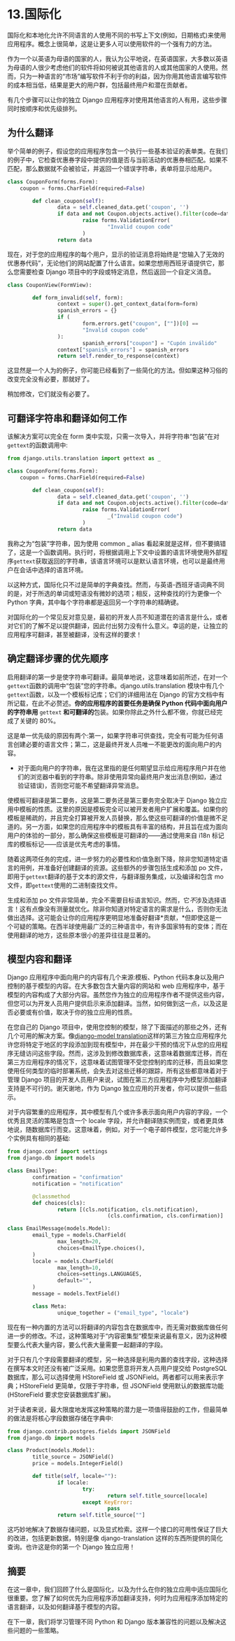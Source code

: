 # 13.国际化

国际化和本地化允许不同语言的人使用不同的书写上下文(例如，日期格式)来使用应用程序。概念上很简单，这是让更多人可以使用软件的一个强有力的方法。

作为一个以英语为母语的国家的人，我认为公平地说，在英语国家，大多数以英语为母语的人很少考虑他们的软件将如何被说其他语言的人或其他国家的人使用。然而，只为一种语言的“市场”编写软件不利于你的利益，因为你用其他语言编写软件的成本相当低，结果是更大的用户群，包括最终用户和潜在贡献者。

有几个步骤可以让你的独立 Django 应用程序对使用其他语言的人有用，这些步骤同时按顺序和优先级排列。

## 为什么翻译

举个简单的例子，假设您的应用程序包含一个执行一些基本验证的表单类。在我们的例子中，它检查优惠券字段中提供的值是否与当前活动的优惠券相匹配。如果不匹配，那么数据就不会被验证，并返回一个错误字符串，表单将显示给用户。

```py
class CouponForm(forms.Form):
    coupon = forms.CharField(required=False)

        def clean_coupon(self):
                data = self.cleaned_data.get('coupon', '')
                if data and not Coupon.objects.active().filter(code=data).exists():
                        raise forms.ValidationError(
                                "Invalid coupon code"
                        )
                return data

```

现在，对于您的应用程序的每个用户，显示的验证消息将始终是“您输入了无效的优惠券代码”，无论他们的网站配置了什么语言。如果您想用西班牙语提供它，那么您需要检查 Django 项目中的字段或特定消息，然后返回一个自定义消息。

```py
class CouponView(FormView):

        def form_invalid(self, form):
                context = super().get_context_data(form=form)
                spanish_errors = {}
                if (
                        form.errors.get("coupon", [""])[0] ==
                        "Invalid coupon code"
                ):
                        spanish_errors["coupon"] = "Cupón inválido"
                context["spanish_errors"] = spanish_errors
                return self.render_to_response(context)

```

这显然是一个人为的例子，你可能已经看到了一些简化的方法。但如果这种习俗的改变完全没有必要，那就好了。

稍加修改，它们就没有必要了。

## 可翻译字符串和翻译如何工作

该解决方案可以完全在 form 类中实现，只需一次导入，并将字符串“包装”在对`gettext`的函数调用中:

```py
from django.utils.translation import gettext as _

class CouponForm(forms.Form):
    coupon = forms.CharField(required=False)

        def clean_coupon(self):
                data = self.cleaned_data.get('coupon', '')
                if data and not Coupon.objects.active().filter(code=data).exists():
                        raise forms.ValidationError(
                                _("Invalid coupon code")
                        )
                return data

```

我称之为“包装”字符串，因为使用 common _ alias 看起来就是这样，但不要搞错了，这是一个函数调用。执行时，将根据调用上下文中设置的语言环境使用外部程序`gettext`获取返回的字符串，该语言环境可以是默认语言环境，也可以是最终用户在会话中选择的语言环境。

以这种方式，国际化只不过是简单的字典查找。然而，与英语-西班牙语词典不同的是，对于所选的单词或短语没有微妙的选项；相反，这种查找的行为更像一个 Python 字典，其中每个字符串都是返回另一个字符串的精确键。

对国际化的一个常见反对意见是，最初的开发人员不知道潜在的语言是什么，或者对它们的了解不足以提供翻译，因此付出努力没有什么意义。幸运的是，让独立的应用程序可翻译，甚至被翻译，没有这样的要求！

## 确定翻译步骤的优先顺序

启用翻译的第一步是使字符串可翻译。最简单地说，这意味着如前所述，在对一个`gettext`函数的调用中“包装”您的字符串。django.utils.translation 模块中有几个`gettext`函数，以及一个模板标记库；它们的详细用法在 Django 的官方文档中有所记载，在此不必赘述。**你的应用程序的首要任务是确保 Python 代码中面向用户的字符串用** `gettext` **和可翻译的**包装。如果你除此之外什么都不做，你就已经完成了关键的 80%。

这是单一优先级的原因有两个:第一，如果字符串可供查找，完全有可能为任何语言创建必要的语言文件；第二，这是最终开发人员唯一不能更改的面向用户的内容。

*   对于面向用户的字符串，我在这里指的是任何期望显示给应用程序用户并在他们的浏览器中看到的字符串。除非使用异常向最终用户发出消息(例如，通过验证错误)，否则您可能不希望翻译异常消息。

使模板可翻译是第二要务，这是第二要务还是第三要务完全取决于 Django 独立应用中模板的性质。这里的原因是模板完全可以被开发者用户扩展和覆盖。如果你的模板是稀疏的，并且完全打算被开发人员替换，那么使这些可翻译的价值是微不足道的。另一方面，如果您的应用程序中的模板具有丰富的结构，并且旨在成为面向用户的体验的一部分，那么确保这些模板是可翻译的——通过使用来自 i18n 标记库的模板标记——应该是优先考虑的事情。

随着这两项任务的完成，进一步努力的必要性和价值急剧下降，除非您知道特定语言的用例，并准备好创建翻译的资源。这些额外的步骤包括生成和添加 po 文件，即用于`gettext`翻译的基于文本的源文件，与翻译服务集成，以及编译和包含 mo 文件，即`gettext`使用的二进制查找文件。

生成和添加 po 文件非常简单，完全不需要目标语言知识。然而，它*不*涉及选择语言！这有点像没有测量就优化。除非你知道对特定语言的需求是什么，否则你无法做出选择。这可能会让你的应用程序更明显地准备好翻译*贡献，*但即使这是一个可疑的策略。在西半球使用最广泛的三种语言中，有许多国家特有的变体；而在使用翻译的地方，这些原本很小的差异往往是显著的。

## 模型内容和翻译

Django 应用程序中面向用户的内容有几个来源:模板、Python 代码本身以及用户控制的基于模型的内容。在大多数包含大量内容的网站和 web 应用程序中，基于模型的内容构成了大部分内容。虽然您作为独立的应用程序作者不提供这些内容，但您可以为开发人员用户提供启示来添加翻译。当然，如何做到这一点，以及这是否必要或有价值，取决于你的独立应用的性质。

在您自己的 Django 项目中，使用您控制的模型，除了下面描述的那些之外，还有几个可用的解决方案。像[django-model translation]([`https://django-modeltranslation.readthedocs.io/en/latest/registration.html`](https://django-modeltranslation.readthedocs.io/en/latest/registration.html))这样的第三方独立应用程序允许您将特定于地区的字段添加到现有模型中，并在最少干预的情况下从您的应用程序无缝访问这些字段。然而，这涉及到修改数据库表，这意味着数据库迁移，而在第三方应用程序的情况下，这意味着试图管理不受您控制的库的迁移，而且如果您使用任何类型的临时部署系统，会失去对这些迁移的跟踪，所有这些都意味着对于管理 Django 项目的开发人员用户来说，试图在第三方应用程序中为模型添加翻译支持是不可行的。谢天谢地，作为 Django 独立应用的开发者，你可以提供一些启示。

对于内容繁重的应用程序，其中模型有几个或许多表示面向用户内容的字段，一个优秀且灵活的策略是包含一个 locale 字段，并允许翻译随实例而变，或者更具体地说，随数据库行而变。这意味着，例如，对于一个电子邮件模型，您可能允许多个实例具有相同的基础:

```py
from django.conf import settings
from django.db import models

class EmailType:
        confirmation = "confirmation"
        notification = "notification"

        @classmethod
        def choices(cls):
                return [(cls.notification, cls.notification),
                                (cls.confirmation, cls.confirmation)]

class EmailMessage(models.Model):
        email_type = models.CharField(
                max_length=20,
                choices=EmailType.choices(),
        )
        locale = models.CharField(
                max_length=10,
                choices=settings.LANGUAGES,
                default="",
        )
        message = models.TextField()

        class Meta:
                unique_together = ("email_type", "locale")

```

现在有一种内置的方法可以将翻译的内容包含在数据库中，而无需对数据库做任何进一步的修改。不过，这种策略对于“内容密集型”模型来说最有意义，因为这种模型要么代表大量内容，要么代表大量需要一起翻译的字段。

对于只有几个字段需要翻译的模型，另一种选择是利用内置的查找字段，这种选择在撰写本文时还没有被广泛采用。如果您愿意将开发人员用户提交给 PostgreSQL 数据库，那么可以选择使用 HStoreField 或 JSONField。两者都可以用来表示字典；HStoreField 更简单，仅限于字符串，但 JSONField 使用默认的数据库功能(HStoreField 要求您安装数据库扩展)。

对于读者来说，最大限度地发挥这种策略的潜力是一项值得鼓励的工作，但最简单的做法是将核心字段数据存储在字典中:

```py
from django.contrib.postgres.fields import JSONField
from django.db import models

class Product(models.Model):
        title_source = JSONField()
        price = models.IntegerField()

        def title(self, locale=""):
                if locale:
                        try:
                                return self.title_source[locale]
                        except KeyError:
                                pass
                return self.title_source[""]

```

这巧妙地解决了数据存储问题，以及显式检索。这样一个接口的可用性保证了巨大的改进，包括更新数据，特别是像 django-translation 这样的东西所提供的简化查询。也许这是你的第一个 Django 独立应用！

## 摘要

在这一章中，我们回顾了什么是国际化，以及为什么在你的独立应用中适应国际化很重要。您了解了如何优先为应用程序添加翻译支持，何时为应用程序添加特定的语言翻译，以及如何翻译基于模型的内容。

在下一章，我们将学习管理不同 Python 和 Django 版本兼容性的问题以及解决这些问题的一些策略。